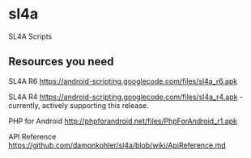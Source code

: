 sl4a
====

SL4A Scripts

## Resources you need
SL4A R6 https://android-scripting.googlecode.com/files/sl4a_r6.apk

SL4A R4 https://android-scripting.googlecode.com/files/sl4a_r4.apk - currently, actively supporting this release.

PHP for Android http://phpforandroid.net/files/PhpForAndroid_r1.apk

API Reference https://github.com/damonkohler/sl4a/blob/wiki/ApiReference.md
